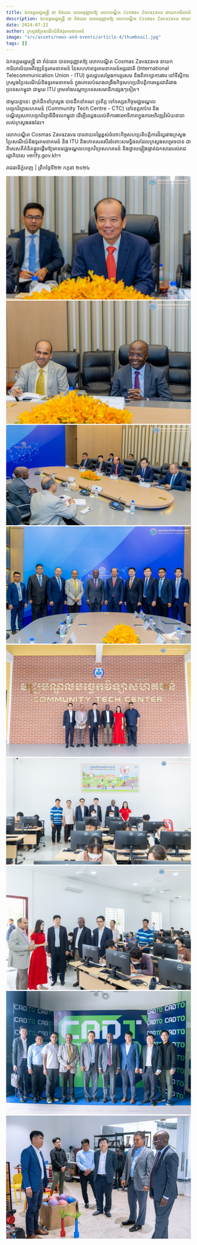 ```yaml
---
title: ឯកឧត្តមរដ្ឋមន្ត្រី ជា វ៉ាន់ដេត បានអនុញ្ញាតឱ្យ លោកបណ្ឌិត Cosmas Zavazava នាយកការិយាល័យអភិវឌ្ឍន៍ទូរគមនាគមន៍ នៃសហភាពទូរគមនាគមន៍អន្តរជាតិ (International Telecommunication Union - ITU)
description: ឯកឧត្តមរដ្ឋមន្ត្រី ជា វ៉ាន់ដេត បានអនុញ្ញាតឱ្យ លោកបណ្ឌិត Cosmas Zavazava នាយកការិយាល័យអភិវឌ្ឍន៍ទូរគមនាគមន៍ នៃសហភាពទូរគមនាគមន៍អន្តរជាតិ (International Telecommunication Union - ITU) ចូលជួបសម្តែងការគួរសម និងពិភាក្សាការងារ នៅទីស្តីការក្រសួងប្រៃសណីយ៍និងទូរគមនាគមន៍ ក្នុងគោលបំណងពង្រឹងកិច្ចសហប្រតិបត្តិការអន្តរជាតិរវាងប្រទេសកម្ពុជា ជាមួយ ITU ព្រមទាំងបណ្តាប្រទេសសមាជិកផ្សេងៗទៀត។
date: 2024-07-22
author: ក្រសួងប្រៃសណីយ៍និងទូរគមនាគមន៍
image: "src/assets/news-and-events/article-4/thumbnail.jpg"
tags: []
---
```


ឯកឧត្តមរដ្ឋមន្ត្រី ជា វ៉ាន់ដេត បានអនុញ្ញាតឱ្យ លោកបណ្ឌិត Cosmas Zavazava នាយកការិយាល័យអភិវឌ្ឍន៍ទូរគមនាគមន៍ នៃសហភាពទូរគមនាគមន៍អន្តរជាតិ (International Telecommunication Union - ITU) ចូលជួបសម្តែងការគួរសម និងពិភាក្សាការងារ នៅទីស្តីការក្រសួងប្រៃសណីយ៍និងទូរគមនាគមន៍ ក្នុងគោលបំណងពង្រឹងកិច្ចសហប្រតិបត្តិការអន្តរជាតិរវាងប្រទេសកម្ពុជា ជាមួយ ITU ព្រមទាំងបណ្តាប្រទេសសមាជិកផ្សេងៗទៀត។

ជាមួយគ្នានេះ ថ្នាក់ដឹកនាំក្រសួង បានដឹកនាំគណៈប្រតិភូ ទៅទស្សនកិច្ចមជ្ឈមណ្ឌលបច្ចេកវិទ្យាសហគមន៍ (Community Tech Centre - CTC) នៅខេត្តតាកែវ និងបណ្ឌិត្យសភាបច្ចេកវិទ្យាឌីជីថលកម្ពុជា ដើម្បីឈ្វេងយល់ពីការងារអាទិភាពក្នុងការអភិវឌ្ឍវិស័យនានារបស់ក្រសួងផងដែរ។

លោកបណ្ឌិត Cosmas Zavazava បានវាយតម្លៃខ្ពស់ចំពោះកិច្ចសហប្រតិបត្តិការដ៏ល្អរវាងក្រសួងប្រៃសណីយ៍និងទូរគមនាគមន៍ និង ITU និងកោតសរសើរចំពោះសមទ្ធិផលដែលក្រសួងសម្រេចបាន ជាពិសេសគឺគំនិតផ្តួចផ្តើមឱ្យមានមជ្ឈមណ្ឌលបច្ចេកវិទ្យាសហគមន៍ និងថ្នាលផ្ទៀងផ្ទាត់ឯកសាររបស់រាជរដ្ឋាភិបាល verify.gov.kh។

រាជធានីភ្នំពេញ | ព្រឹកថ្ងៃទី២២ កក្កដា ២០២៤

![photo 1](src/assets/news-and-events/article-4/photo-1.jpg)
![photo 2](src/assets/news-and-events/article-4/photo-2.jpg)
![photo 3](src/assets/news-and-events/article-4/photo-3.jpg)
![photo 4](src/assets/news-and-events/article-4/photo-4.jpg)
![photo 5](src/assets/news-and-events/article-4/photo-5.jpg)
![photo 6](src/assets/news-and-events/article-4/photo-6.jpg)
![photo 7](src/assets/news-and-events/article-4/photo-7.jpg)
![photo 8](src/assets/news-and-events/article-4/photo-8.jpg)
![photo 9](src/assets/news-and-events/article-4/photo-9.jpg)

